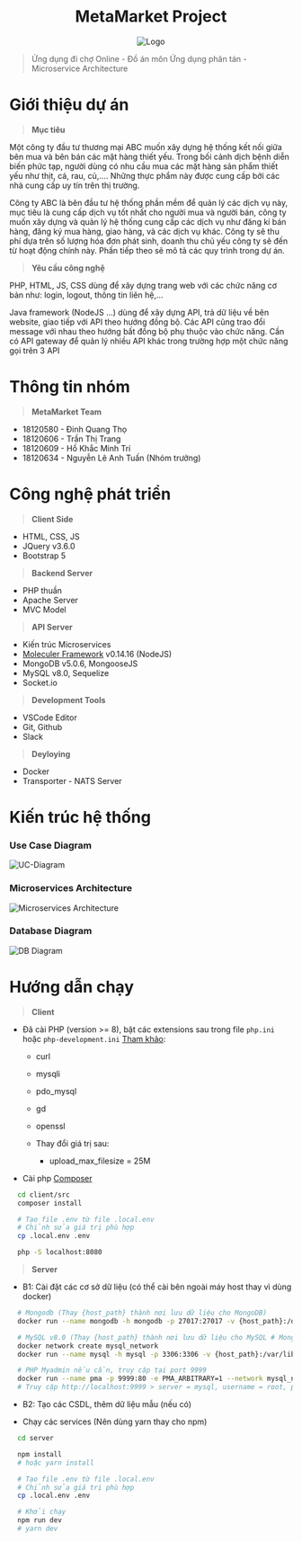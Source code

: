 <h1 align="center">MetaMarket Project</h1>

<div  align="center">
  <img src="https://res.cloudinary.com/dynonary/image/upload/v1649991439/metamarket/logo.svg" alt="Logo" />
</div>

> Ứng dụng đi chợ Online - Đồ án môn Ứng dụng phân tán - Microservice Architecture

# Giới thiệu dự án

> **Mục tiêu**

Một công ty đầu tư thương mại ABC muốn xây dựng hệ thống kết nối giữa bên mua và bên bán các mặt hàng thiết yếu. Trong bối cảnh dịch bệnh diễn biến phức tạp, người dùng có nhu cầu mua các mặt hàng sản phẩm thiết yếu như thịt, cá, rau, củ,…. Những thực phẩm này được cung cấp bởi các nhà cung cấp uy tín trên thị trường.

Công ty ABC là bên đầu tư hệ thống phần mềm để quản lý các dịch vụ này, mục tiêu là cung cấp dịch vụ tốt nhất cho người mua và người bán, công ty muốn xây dựng và quản lý hệ thống cung cấp các dịch vụ như đăng kí bán hàng, đăng ký mua hàng, giao hàng, và các dịch vụ khác. Công ty sẽ thu phí dựa trên số lượng hóa đơn phát sinh, doanh thu chủ yếu công ty sẽ đến từ hoạt động chính này. Phấn tiếp theo sẽ mô tả các quy trình trong dự án.

> **Yêu cầu công nghệ**

PHP, HTML, JS, CSS dùng để xây dựng trang web với các chức năng cơ bản như: login, logout, thông tin liên hệ,…

Java framework (NodeJS ...) dùng để xây dựng API, trả dữ liệu về bên website, giao tiếp với API theo hướng đồng bộ. Các API cũng trao đổi message với nhau theo hướng bất đồng bộ phụ thuộc vào chức năng. Cần có API gateway để quản lý nhiều API khác trong trường hợp một chức năng gọi trên 3 API

# Thông tin nhóm

> **MetaMarket Team**

- 18120580 - Đinh Quang Thọ
- 18120606 - Trần Thị Trang
- 18120609 - Hồ Khắc Minh Trí
- 18120634 - Nguyễn Lê Anh Tuấn (Nhóm trưởng)

# Công nghệ phát triển

> **Client Side**

- HTML, CSS, JS
- JQuery v3.6.0
- Bootstrap 5

> **Backend Server**

- PHP thuần
- Apache Server
- MVC Model

> **API Server**

- Kiến trúc Microservices
- [Moleculer Framework](https://moleculer.services/docs/0.14/index.html) v0.14.16 (NodeJS)
- MongoDB v5.0.6, MongooseJS
- MySQL v8.0, Sequelize
- Socket.io

> **Development Tools**

- VSCode Editor
- Git, Github
- Slack

> **Deyloying**

- Docker
- Transporter - NATS Server

# Kiến trúc hệ thống

### **Use Case Diagram**

![UC-Diagram](https://res.cloudinary.com/dynonary/image/upload/v1649652591/metamarket/UC-Diagram.png)

### **Microservices Architecture**

![Microservices Architecture](https://res.cloudinary.com/dynonary/image/upload/v1650014745/metamarket/Microservice_Architecture.png)

### **Database Diagram**

![DB Diagram](https://res.cloudinary.com/dynonary/image/upload/v1650093397/metamarket/db-diagram.png)

# Hướng dẫn chạy

> **Client**

- Đã cài PHP (version >= 8), bật các extensions sau trong file `php.ini` hoặc `php-development.ini` [Tham khảo](https://www.php.net/manual/en/install.pecl.windows.php):

  - curl
  - mysqli
  - pdo_mysql
  - gd
  - openssl

  - Thay đổi giá trị sau:
    - upload_max_filesize = 25M

- Cài php [Composer](https://getcomposer.org/download/)

```sh
  cd client/src
  composer install

  # Tạo file .env từ file .local.env
  # Chỉnh sửa giá trị phù hợp
  cp .local.env .env

  php -S localhost:8080
```

> **Server**

- B1: Cài đặt các cơ sở dữ liệu (có thể cài bên ngoài máy host thay vì dùng docker)

```sh
  # Mongodb (Thay {host_path} thành nơi lưu dữ liệu cho MongoDB)
  docker run --name mongodb -h mongodb -p 27017:27017 -v {host_path}:/data/db -d mongo:5.0.6

  # MySQL v8.0 (Thay {host_path} thành nơi lưu dữ liệu cho MySQL # MongoDB)
  docker network create mysql_network
  docker run --name mysql -h mysql -p 3306:3306 -v {host_path}:/var/lib/mysql -e MYSQL_ROOT_PASSWORD={MY_PASSWORD} --network mysql_network -d mysql:8.0.28

  # PHP Myadmin nếu cần, truy cập tại port 9999
  docker run --name pma -p 9999:80 -e PMA_ARBITRARY=1 --network mysql_network -d phpmyadmin:5.1.3
  # Truy cập http://localhost:9999 > server = mysql, username = root, password = {MY_PASSWORD}
```

- B2: Tạo các CSDL, thêm dữ liệu mẫu (nếu có)

- Chạy các services (Nên dùng yarn thay cho npm)

```sh
  cd server

  npm install
  # hoặc yarn install

  # Tạo file .env từ file .local.env
  # Chỉnh sửa giá trị phù hợp
  cp .local.env .env

  # Khởi chạy
  npm run dev
  # yarn dev
```
